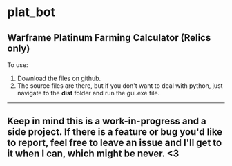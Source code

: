 # plat_bot
Warframe Platinum Farming Calculator (Relics only)
---

To use:
1. Download the files on github. 
2. The source files are there, but if you don't want to deal with python, just navigate to the **dist** folder and run the gui.exe file.

---
## Keep in mind this is a work-in-progress and a side project. If there is a feature or bug you'd like to report, feel free to leave an issue and I'll get to it when I can, which might be never. <3

